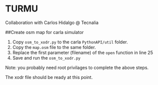 # TURMU
Collaboration with Carlos Hidalgo @ Tecnalia

##Create osm map for carla simulator
1. Copy `osm_to_xodr.py` to the carla `PythonAPI/util` folder.
2. Copy the `map.osm` file to the same folder.
3. Replace the first parameter (filename) of the `open` function in line 25
4. Save and run the `osm_to_xodr.py`

Note: you probably need root privilages to complete the above steps.

The xodr file should be ready at this point.